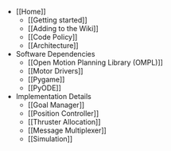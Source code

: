 * [[Home]]
    * [[Getting started]]
    * [[Adding to the Wiki]]
    * [[Code Policy]]
    * [[Architecture]]
* Software Dependencies
    * [[Open Motion Planning Library (OMPL)]]
    * [[Motor Drivers]]
    * [[Pygame]]
    * [[PyODE]]
* Implementation Details
    * [[Goal Manager]]
    * [[Position Controller]]
    * [[Thruster Allocation]]
    * [[Message Multiplexer]]
    * [[Simulation]]



